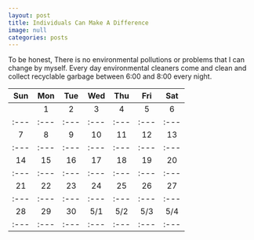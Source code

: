 ```yaml
---
layout: post
title: Individuals Can Make A Difference
image: null
categories: posts
---
```


To be honest, There is no environmental pollutions or problems that I can change by myself.
Every day environmental cleaners come and clean and collect recyclable garbage between 6:00 and 8:00 every night.

|Sun  |Mon  |Tue  |Wed  |Thu  |Fri  |Sat  |
|:---:|:---:|:---:|:---:|:---:|:---:|:---:|
|     |1     |2     |3     |4     |5     |6     |
|:---|:---|:---|:---|:---|:---|:---|
|7     |8     |9     |10     |11     |12     |13     |
|:---|:---|:---|:---|:---|:---|:---|
|14     |15     |16     |17     |18     |19     |20     |
|:---|:---|:---|:---|:---|:---|:---|
|21     |22     |23     |24     |25     |26     |27     |
|:---|:---|:---|:---|:---|:---|:---|
|28     |29     |30     |5/1     |5/2     |5/3     |5/4     |
|:---|:---|:---|:---|:---|:---|:---|

